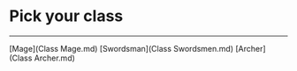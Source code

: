 # Pick your class
---
[Mage](Class Mage.md)
[Swordsman](Class Swordsmen.md)
[Archer](Class Archer.md)